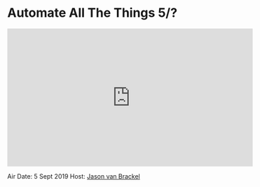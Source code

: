 # Automate All The Things 5/?

<iframe width="560" height="315" src="https://www.youtube.com/embed/twB2YiEWqR0" frameborder="0" allow="accelerometer; autoplay; encrypted-media; gyroscope; picture-in-picture" allowfullscreen></iframe>

Air Date: 5 Sept 2019
Host: [Jason van Brackel](twitter.com/jasonvanbrackel)